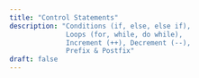 ```yaml
---
title: "Control Statements"
description: "Conditions (if, else, else if),
              Loops (for, while, do while),
              Increment (++), Decrement (--),
              Prefix & Postfix"
draft: false
---
```


